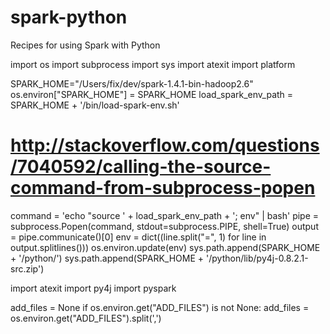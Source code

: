 # spark-python
Recipes for using Spark with Python

import os
import subprocess
import sys
import atexit
import platform


SPARK_HOME="/Users/fix/dev/spark-1.4.1-bin-hadoop2.6"
os.environ["SPARK_HOME"] = SPARK_HOME
load_spark_env_path = SPARK_HOME + '/bin/load-spark-env.sh'
# http://stackoverflow.com/questions/7040592/calling-the-source-command-from-subprocess-popen
command = 'echo "source ' + load_spark_env_path + '; env" | bash'
pipe = subprocess.Popen(command, stdout=subprocess.PIPE, shell=True)
output = pipe.communicate()[0]
env = dict((line.split("=", 1) for line in output.splitlines()))
os.environ.update(env)
sys.path.append(SPARK_HOME + '/python/')
sys.path.append(SPARK_HOME + '/python/lib/py4j-0.8.2.1-src.zip')

import atexit
import py4j
import pyspark

add_files = None
if os.environ.get("ADD_FILES") is not None:
    add_files = os.environ.get("ADD_FILES").split(',')
